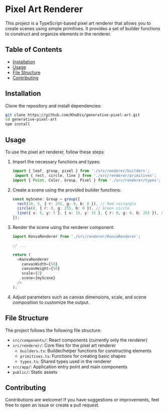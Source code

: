 # Pixel Art Renderer

This project is a TypeScript-based pixel art renderer that allows you to create scenes using simple primitives. It provides a set of builder functions to construct and organize elements in the renderer.

## Table of Contents

- [Installation](#installation)
- [Usage](#usage)
- [File Structure](#file-structure)
- [Contributing](#contributing)

## Installation

Clone the repository and install dependencies:

```bash
git clone https://github.com/KhoDis/generative-pixel-art.git
cd generative-pixel-art
npm install
```

## Usage

To use the pixel art renderer, follow these steps:

1. Import the necessary functions and types:

   ```typescript
   import { leaf, group, pixel } from './src/renderer/builders';
    import { rect, circle, line } from './src/renderer/primitives';
   import { Point, Color, Group, Pixel } from './src/renderer/types';
   ```

2. Create a scene using the provided builder functions:

   ```typescript
   const myScene: Group = group([
     rect(10, 5, { r: 255, g: 0, b: 0 }), // Red rectangle
     circle(8, { r: 0, g: 255, b: 0 }), // Green circle
     line({ x: 5, y: 5 }, { x: 15, y: 15 }, { r: 0, g: 0, b: 255 }), // Blue line
   ]);
   ```

3. Render the scene using the renderer component:

   ```typescript
   import KonvaRenderer from './src/renderer/KonvaRenderer';

   // ...

   return (
     <KonvaRenderer
       canvasWidth={50}
       canvasHeight={50}
       scale={2}
       scene={myScene}
     />
   );
   ```

4. Adjust parameters such as canvas dimensions, scale, and scene composition to customize the output.

## File Structure

The project follows the following file structure:

- `src/components/`: React components (currently only the renderer)
- `src/renderer/`: Core files for the pixel art renderer
    - `builders.ts`: Builder/helper functions for constructing elements
    - `primitives.ts`: Functions for creating basic shapes
    - `types.ts`: Shared types used in the renderer
- `src/app/`: Application entry point and main components
- `public/`: Static assets

## Contributing

Contributions are welcome! If you have suggestions or improvements, feel free to open an issue or create a pull request.
